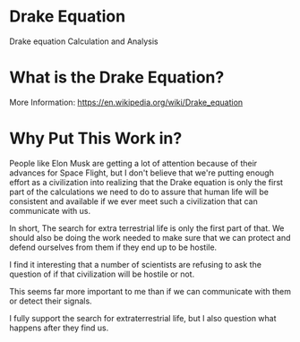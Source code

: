 # Drake Equation
Drake equation Calculation and Analysis

# What is the Drake Equation?

More Information: https://en.wikipedia.org/wiki/Drake_equation

# Why Put This Work in?

People like Elon Musk are getting a lot of attention because of their advances for Space Flight, but I don't believe that we're putting enough effort as a civilization into realizing that the Drake equation is only the first part of the calculations we need to do to assure that human life will be consistent and available if we ever meet such a civilization that can communicate with us.

In short, The search for extra terrestrial life is only the first part of that. We should also be doing the work needed to make sure that we can protect and defend ourselves from them if they end up to be hostile.

I find it interesting that a number of scientists are refusing to ask the question of if that civilization will be hostile or not.

This seems far more important to me than if we can communicate with them or detect their signals.

I fully support the search for extraterrestrial life, but I also question what happens after they find us.